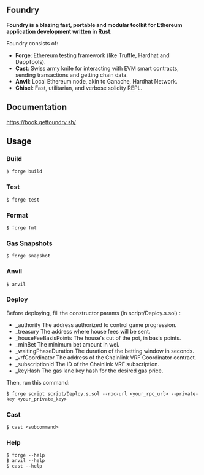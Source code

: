 ## Foundry

**Foundry is a blazing fast, portable and modular toolkit for Ethereum application development written in Rust.**

Foundry consists of:

-   **Forge**: Ethereum testing framework (like Truffle, Hardhat and DappTools).
-   **Cast**: Swiss army knife for interacting with EVM smart contracts, sending transactions and getting chain data.
-   **Anvil**: Local Ethereum node, akin to Ganache, Hardhat Network.
-   **Chisel**: Fast, utilitarian, and verbose solidity REPL.

## Documentation

https://book.getfoundry.sh/

## Usage

### Build

```shell
$ forge build
```

### Test

```shell
$ forge test
```

### Format

```shell
$ forge fmt
```

### Gas Snapshots

```shell
$ forge snapshot
```

### Anvil

```shell
$ anvil
```

### Deploy

Before deploying, fill the constructor params (in script/Deploy.s.sol) :
* _authority The address authorized to control game progression.
* _treasury The address where house fees will be sent.
* _houseFeeBasisPoints The house's cut of the pot, in basis points.
* _minBet The minimum bet amount in wei.
* _waitingPhaseDuration The duration of the betting window in seconds.
* _vrfCoordinator The address of the Chainlink VRF Coordinator contract.
* _subscriptionId The ID of the Chainlink VRF subscription.
* _keyHash The gas lane key hash for the desired gas price.

Then, run this command: 

```shell
$ forge script script/Deploy.s.sol --rpc-url <your_rpc_url> --private-key <your_private_key>
```

### Cast

```shell
$ cast <subcommand>
```

### Help

```shell
$ forge --help
$ anvil --help
$ cast --help
```
